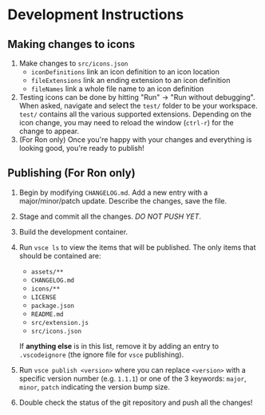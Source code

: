 # Development Instructions

## Making changes to icons

1. Make changes to `src/icons.json`
    - `iconDefinitions` link an icon definition to an icon location
    - `fileExtensions` link an ending extension to an icon definition
    - `fileNames` link a whole file name to an icon definition
1. Testing icons can be done by hitting "Run" -> "Run without debugging".  When asked, navigate and select the `test/` folder to be your workspace.  `test/` contains all the various supported extensions.  Depending on the icon change, you may need to reload the window (`ctrl-r`) for the change to appear.
1. (For Ron only) Once you're happy with your changes and everything is looking good, you're ready to publish!

## Publishing (For Ron only)

1. Begin by modifying `CHANGELOG.md`.  Add a new entry with a major/minor/patch update.  Describe the changes, save the file.
1. Stage and commit all the changes. *DO NOT PUSH YET*.
1. Build the development container.
1. Run `vsce ls` to view the items that will be published.  The only items that should be contained are:
    - `assets/**`
    - `CHANGELOG.md`
    - `icons/**`
    - `LICENSE`
    - `package.json`
    - `README.md`
    - `src/extension.js`
    - `src/icons.json`

    If **anything else** is in this list, remove it by adding an entry to `.vscodeignore` (the ignore file for `vsce` publishing).
1. Run `vsce publish <version>` where you can replace `<version>` with a specific version number (e.g. `1.1.1`) or one of the 3 keywords: `major`, `minor`, `patch` indicating the version bump size.
1. Double check the status of the git repository and push all the changes!
